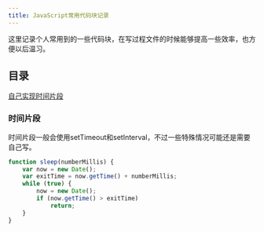 ```yaml
---
title: JavaScript常用代码块记录
---
```

这里记录个人常用到的一些代码块，在写过程文件的时候能够提高一些效率，也方便以后温习。

<!--more-->

## 目录

[自己实现时间片段](#sleep)


### <span id='sleep'>时间片段</span>

时间片段一般会使用setTimeout和setInterval，不过一些特殊情况可能还是需要自己写。

```javascript
function sleep(numberMillis) {  
    var now = new Date();  
    var exitTime = now.getTime() + numberMillis;  
    while (true) {  
        now = new Date();  
        if (now.getTime() > exitTime)  
            return;  
    }  
}  
```


